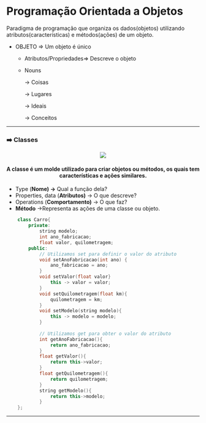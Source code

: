 # Programação Orientada a Objetos

Paradigma de programação que organiza os dados(objetos) utilizando atributos(características) e métodos(ações) de um objeto.

- OBJETO ⇒ Um objeto é único
    - Atributos/Propriedades⇒ Descreve o objeto
    - Nouns
        
        → Coisas
        
        → Lugares
        
        → Ideais
        
        → Conceitos
    
___
### ➡️ **Classes**

<div align="center">
    <img src="https://user-images.githubusercontent.com/36522521/215089889-4a374613-f170-4122-8023-2755fbe5a1b0.png" />
    
#### **A classe é um molde utilizado para criar objetos ou métodos, os quais tem características e ações similares.**

</div>


- Type (**Nome) →** Qual a função dela?
- Properties, data (**Atributos)** → O que descreve?
- Operations (**Comportamento)** → O que faz?
- **Método** →Representa as ações de uma classe ou objeto.

<div align="left">

```cpp
    class Carro{
        private:
            string modelo;
            int ano_fabricacao;
            float valor, quilometragem;
        public:
            // Utilizamos set para definir o valor do atributo
            void setAnoFabricacao(int ano) {
                ano_fabricacao = ano; 
            }
            void setValor(float valor}
                this -> valor = valor;
            }
            void setQuilometragem(float km){
                quilometragem = km;
            }
            void setModelo(string modelo){
                this -> modelo = modelo;
            }
    
            // Utilizamos get para obter o valor do atributo
            int getAnoFabricacao(){
                return ano_fabricacao;
            }
            float getValor(){
                return this->valor;
            }
            float getQuilometragem(){
                return quilometragem;
            }
            string getModelo(){
                return this->modelo;
            }
    };
```

</div> 

___
